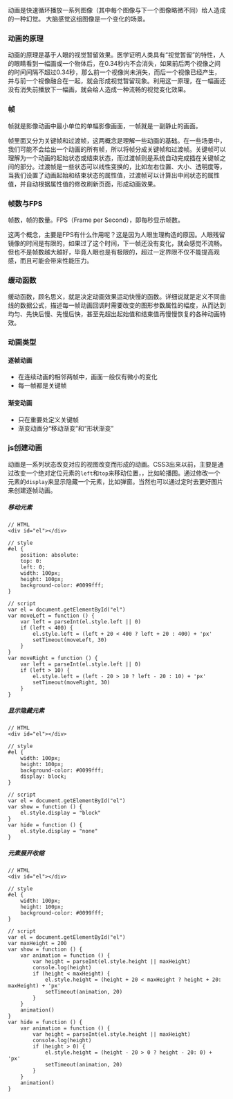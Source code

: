 动画是快速循环播放一系列图像（其中每个图像与下一个图像略微不同）给人造成的一种幻觉。 大脑感觉这组图像是一个变化的场景。 
### 动画的原理
动画的原理是基于人眼的视觉暂留效果。医学证明人类具有“视觉暂留”的特性，人的眼睛看到一幅画或一个物体后，在0.34秒内不会消失，如果前后两个视像之间的时间间隔不超过0.34秒，那么前一个视像尚未消失，而后一个视像已经产生，并与前一个视像融合在一起，就会形成视觉暂留现象。利用这一原理，在一幅画还没有消失前播放下一幅画，就会给人造成一种流畅的视觉变化效果。

### 帧
帧就是影像动画中最小单位的单幅影像画面，一帧就是一副静止的画面。

帧里面又分为关键帧和过渡帧，这两概念是理解一些动画的基础。在一些场景中，我们可能不会给出一个动画的所有帧，所以将帧分成关键帧和过渡帧。关键帧可以理解为一个动画的起始状态或结束状态，而过渡帧则是系统自动完成插在关键帧之间的部分。过渡帧是一些状态可以线性变换的，比如左右位置、大小、透明度等，当我们设置了动画起始和结束状态的属性值，过渡帧可以计算出中间状态的属性值，并自动根据属性值的修改刷新页面，形成动画效果。

### 帧数与FPS
帧数，帧的数量。FPS（Frame per Second），即每秒显示帧数。

这两个概念，主要是FPS有什么作用呢？这是因为人眼生理构造的原因。人眼残留镜像的时间是有限的，如果过了这个时间，下一帧还没有变化，就会感觉不流畅。但也不是帧数越大越好，毕竟人眼也是有极限的，超过一定界限不仅不能提高观感，而且可能会带来性能压力。

### 缓动函数
缓动函数，顾名思义，就是决定动画效果运动快慢的函数。详细说就是定义不同曲线的数据公式，描述每一帧动画回调时需要改变的图形参数属性的幅度，从而达到均匀、先快后慢、先慢后快，甚至先超出起始值和结束值再慢慢恢复的各种动画特效。

### 动画类型
#### 逐帧动画
+ 在连续动画的相邻两帧中，画面一般仅有微小的变化
+ 每一帧都是关键帧

#### 渐变动画
+ 只在重要处定义关键帧
+ 渐变动画分“移动渐变”和“形状渐变”

### js创建动画
动画是一系列状态改变对应的视图改变而形成的动画。CSS3出来以前，主要是通过改变一个绝对定位元素的`left`和`top`来移动位置，，比如轮播图。通过修改一个元素的`display`来显示隐藏一个元素，比如弹窗。当然也可以通过定时去更好图片来创建逐帧动画。

##### 移动元素
<pre><code>// HTML
&lt;div id="el"&gt;&lt;/div&gt;

// style
#el {
    position: absolute:
    top: 0:
    left: 0;
    width: 100px;
    height: 100px;
    background-color: #0099fff;
}

// script
var el = document.getElementById("el")
var moveLeft = function () {
    var left = parseInt(el.style.left || 0)
    if (left < 400) {
        el.style.left = (left + 20 < 400 ? left + 20 : 400) + 'px'
        setTimeout(moveLeft, 30)
    }
}
var moveRight = function () {
    var left = parseInt(el.style.left || 0)
    if (left > 10) {
        el.style.left = (left - 20 > 10 ? left - 20 : 10) + 'px'
        setTimeout(moveRight, 30)
    }
}
</code></pre>

##### 显示隐藏元素
<pre><code>// HTML
&lt;div id="el"&gt;&lt;/div&gt;

// style
#el {
    width: 100px;
    height: 100px;
    background-color: #0099fff;
    display: block;
}

// script
var el = document.getElementById("el")
var show = function () {
    el.style.display = "block"
}
var hide = function () {
    el.style.display = "none"
}
</code></pre>

##### 元素展开收缩
<pre><code>// HTML
&lt;div id="el"&gt;&lt;/div&gt;

// style
#el {
    width: 100px;
    height: 100px;
    background-color: #0099fff;
}

// script
var el = document.getElementById("el")
var maxHeight = 200
var show = function () {
    var animation = function () {
        var height = parseInt(el.style.height || maxHeight)
        console.log(height)
        if (height < maxHeight) {
            el.style.height = (height + 20 < maxHeight ? height + 20: maxHeight) + 'px'
            setTimeout(animation, 20)
        }
    }
    animation()
}
var hide = function () {
    var animation = function () {
        var height = parseInt(el.style.height || maxHeight)
        console.log(height)
        if (height > 0) {
            el.style.height = (height - 20 > 0 ? height - 20: 0) + 'px'
            setTimeout(animation, 20)
        }
    }
    animation()
}
</code></pre>
